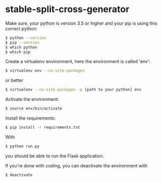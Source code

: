 # stable-split-cross-generator

Make sure, your python is version 3.5 or higher and your pip is using this correct python:

```bash
$ python --version
$ pip --version
$ which python
$ which pip
```
Create a virtualenv environment, here the environment is called 'env':

```bash
$ virtualenv env --no-site-packages
```
or better

```bash
$ virtualenv --no-site-packages -p [path to your python] env
```
Activate the environment:

```bash
$ source env/bin/activate
```

Install the requirements:

```bash
$ pip install -r requirements.txt
```

With

```bash
$ python run.py
```
you should be able to run the Flask application.

If you're done with coding, you can deactivate the environment with

```bash
$ deactivate
```
